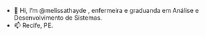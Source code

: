 - 👋 Hi, I’m @melissathayde , enfermeira e graduanda em Análise e Desenvolvimento de Sistemas.
- 📫 Recife, PE.

<!---
melissathayde/melissathayde is a ✨ special ✨ repository because its `README.md` (this file) appears on your GitHub profile.
You can click the Preview link to take a look at your changes.
--->
